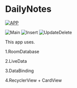# DailyNotes

[![APP](https://youtu.be/CEUwzGScrFg)](https://youtu.be/CEUwzGScrFg)

![Main](https://user-images.githubusercontent.com/39974969/81253173-3303aa00-906b-11ea-9b2b-116446e8966b.PNG)
![Insert](https://user-images.githubusercontent.com/39974969/81253181-3c8d1200-906b-11ea-9f70-130987798371.PNG)
![UpdateDelete](https://user-images.githubusercontent.com/39974969/81253276-88d85200-906b-11ea-8ead-5831f3974f35.PNG)


This app uses.


1.RoomDatabase


2.LiveData


3.DataBinding


4.RecyclerView + CardView


